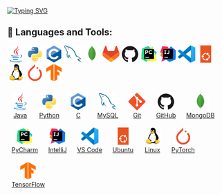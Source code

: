 

[![Typing SVG](https://readme-typing-svg.demolab.com/?font=Ink+Free&color=051117&background=EE2AD400&lines=Hi%F0%9F%91%8B%F0%9F%8F%BC+I+am+Rachel+Belokopytov)](https://readme-typing-svg.demolab.com/demo/)
 

## 🚀 Languages and Tools:

<p align="left">
    <img src="https://raw.githubusercontent.com/devicons/devicon/master/icons/java/java-original.svg" alt="Java" width="40" height="40"/> 
    <img src="https://raw.githubusercontent.com/devicons/devicon/master/icons/python/python-original.svg" alt="Python" width="40" height="40"/> 
    <img src="https://raw.githubusercontent.com/devicons/devicon/master/icons/c/c-original.svg" alt="C" width="40" height="40"/> 
    <img src="https://raw.githubusercontent.com/devicons/devicon/master/icons/mysql/mysql-original.svg" alt="MySQL" width="40" height="40"/>
    <img src="https://raw.githubusercontent.com/devicons/devicon/master/icons/mongodb/mongodb-original.svg" alt="MongoDB" width="40" height="40"/> 
    <img src="https://raw.githubusercontent.com/devicons/devicon/master/icons/gitlab/gitlab-original.svg" alt="Git" width="40" height="40"/> 
    <img src="https://raw.githubusercontent.com/devicons/devicon/master/icons/github/github-original.svg" alt="GitHub" width="40" height="40"/> 
    <img src="https://raw.githubusercontent.com/devicons/devicon/master/icons/pycharm/pycharm-original.svg" alt="PyCharm" width="40" height="40"/> 
    <img src="https://raw.githubusercontent.com/devicons/devicon/master/icons/intellij/intellij-original.svg" alt="IntelliJ" width="40" height="40"/>
    <img src="https://raw.githubusercontent.com/devicons/devicon/master/icons/vscode/vscode-original.svg" alt="VS Code" width="40" height="40"/>
    <img src="https://raw.githubusercontent.com/devicons/devicon/master/icons/ubuntu/ubuntu-plain.svg" alt="Ubuntu" width="40" height="40"/>
    <img src="https://raw.githubusercontent.com/devicons/devicon/master/icons/linux/linux-original.svg" alt="Linux" width="40" height="40"/>
    <img src="https://raw.githubusercontent.com/devicons/devicon/master/icons/pytorch/pytorch-original.svg" alt="PyTorch" width="40" height="40"/>
    <img src="https://raw.githubusercontent.com/devicons/devicon/master/icons/tensorflow/tensorflow-original.svg" alt="TensorFlow" width="40" height="40"/>
</p>

<p align="left">
    <a href="https://www.java.com/" target="_blank" style="display: inline-block; text-align: center; margin: 10px;">
        <img src="https://raw.githubusercontent.com/devicons/devicon/master/icons/java/java-original.svg" alt="Java" width="40" height="40"/>
        <br>Java
    </a>
    <a href="https://www.python.org/" target="_blank" style="display: inline-block; text-align: center; margin: 10px;">
        <img src="https://raw.githubusercontent.com/devicons/devicon/master/icons/python/python-original.svg" alt="Python" width="40" height="40"/>
        <br>Python
    </a>
    <a href="https://www.cprogramming.com/" target="_blank" style="display: inline-block; text-align: center; margin: 10px;">
        <img src="https://raw.githubusercontent.com/devicons/devicon/master/icons/c/c-original.svg" alt="C" width="40" height="40"/>
        <br>C
    </a>
    <a href="https://www.mysql.com/" target="_blank" style="display: inline-block; text-align: center; margin: 10px;">
        <img src="https://raw.githubusercontent.com/devicons/devicon/master/icons/mysql/mysql-original.svg" alt="MySQL" width="40" height="40"/>
        <br>MySQL
    </a>
    <a href="https://git-scm.com/" target="_blank" style="display: inline-block; text-align: center; margin: 10px;">
        <img src="https://raw.githubusercontent.com/devicons/devicon/master/icons/git/git-original.svg" alt="Git" width="40" height="40"/>
        <br>Git
    </a>
    <a href="https://github.com/" target="_blank" style="display: inline-block; text-align: center; margin: 10px;">
        <img src="https://raw.githubusercontent.com/devicons/devicon/master/icons/github/github-original.svg" alt="GitHub" width="40" height="40"/>
        <br>GitHub
    </a>
    <a href="https://www.mongodb.com/" target="_blank" style="display: inline-block; text-align: center; margin: 10px;">
        <img src="https://raw.githubusercontent.com/devicons/devicon/master/icons/mongodb/mongodb-original.svg" alt="MongoDB" width="40" height="40"/>
        <br>MongoDB
    </a>
    <a href="https://www.jetbrains.com/pycharm/" target="_blank" style="display: inline-block; text-align: center; margin: 10px;">
        <img src="https://raw.githubusercontent.com/devicons/devicon/master/icons/pycharm/pycharm-original.svg" alt="PyCharm" width="40" height="40"/>
        <br>PyCharm
    </a>
    <a href="https://www.jetbrains.com/idea/" target="_blank" style="display: inline-block; text-align: center; margin: 10px;">
        <img src="https://raw.githubusercontent.com/devicons/devicon/master/icons/intellij/intellij-original.svg" alt="IntelliJ" width="40" height="40"/>
        <br>IntelliJ
    </a>
    <a href="https://code.visualstudio.com/" target="_blank" style="display: inline-block; text-align: center; margin: 10px;">
        <img src="https://raw.githubusercontent.com/devicons/devicon/master/icons/vscode/vscode-original.svg" alt="VS Code" width="40" height="40"/>
        <br>VS Code
    </a>
    <a href="https://ubuntu.com/" target="_blank" style="display: inline-block; text-align: center; margin: 10px;">
        <img src="https://raw.githubusercontent.com/devicons/devicon/master/icons/ubuntu/ubuntu-plain.svg" alt="Ubuntu" width="40" height="40"/>
        <br>Ubuntu
    </a>
    <a href="https://www.linux.org/" target="_blank" style="display: inline-block; text-align: center; margin: 10px;">
        <img src="https://raw.githubusercontent.com/devicons/devicon/master/icons/linux/linux-original.svg" alt="Linux" width="40" height="40"/>
        <br>Linux
    </a>
    <a href="https://pytorch.org/" target="_blank" style="display: inline-block; text-align: center; margin: 10px;">
        <img src="https://raw.githubusercontent.com/devicons/devicon/master/icons/pytorch/pytorch-original.svg" alt="PyTorch" width="40" height="40"/>
        <br>PyTorch
    </a>
    <a href="https://www.tensorflow.org/" target="_blank" style="display: inline-block; text-align: center; margin: 10px;">
        <img src="https://raw.githubusercontent.com/devicons/devicon/master/icons/tensorflow/tensorflow-original.svg" alt="TensorFlow" width="40" height="40"/>
        <br>TensorFlow
    </a>
</p>


